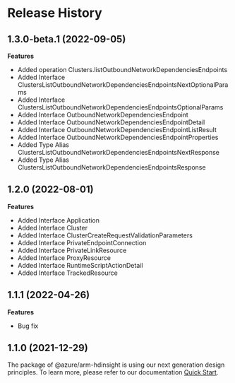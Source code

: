 # Release History
    
## 1.3.0-beta.1 (2022-09-05)
    
**Features**

  - Added operation Clusters.listOutboundNetworkDependenciesEndpoints
  - Added Interface ClustersListOutboundNetworkDependenciesEndpointsNextOptionalParams
  - Added Interface ClustersListOutboundNetworkDependenciesEndpointsOptionalParams
  - Added Interface OutboundNetworkDependenciesEndpoint
  - Added Interface OutboundNetworkDependenciesEndpointDetail
  - Added Interface OutboundNetworkDependenciesEndpointListResult
  - Added Interface OutboundNetworkDependenciesEndpointProperties
  - Added Type Alias ClustersListOutboundNetworkDependenciesEndpointsNextResponse
  - Added Type Alias ClustersListOutboundNetworkDependenciesEndpointsResponse
    
    
## 1.2.0 (2022-08-01)
    
**Features**

  - Added Interface Application
  - Added Interface Cluster
  - Added Interface ClusterCreateRequestValidationParameters
  - Added Interface PrivateEndpointConnection
  - Added Interface PrivateLinkResource
  - Added Interface ProxyResource
  - Added Interface RuntimeScriptActionDetail
  - Added Interface TrackedResource
    
## 1.1.1 (2022-04-26)

**Features**

  - Bug fix

## 1.1.0 (2021-12-29)

The package of @azure/arm-hdinsight is using our next generation design principles. To learn more, please refer to our documentation [Quick Start](https://aka.ms/js-track2-quickstart).
